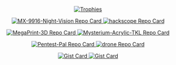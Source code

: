 <p align="center">
<!--   <img src="https://github.com/user-attachments/assets/eaeaaccc-7e75-4158-9728-13b566a04ddf" alt="Banner" /> -->
</p>

<!--Trophies-->
<p align="center">
  <a href="https://github.com/computerfish">
    <img src="https://github-profile-trophy.vercel.app/?username=computerfish&theme=onedark" alt="Trophies" />
  </a>
</p>

<!--Repo Cards-->
<p align="center">
  <a href="https://github.com/computerfish/MX-9916-Night-Vision">
    <img src="https://github-readme-stats.vercel.app/api/pin/?username=computerfish&repo=MX-9916-Night-Vision&theme=dark&show_border=true&border_color=e2e2e2&description_lines_count=3" alt="MX-9916-Night-Vision Repo Card" />
  </a>
  <a href="https://github.com/computerfish/hackscope">
    <img src="https://github-readme-stats.vercel.app/api/pin/?username=computerfish&repo=hackscope&theme=dark&show_border=true&border_color=e2e2e2&description_lines_count=3" alt="hackscope Repo Card" />
  </a>
</p>

<p align="center">
  <a href="https://github.com/computerfish/MegaPrint-3D">
    <img src="https://github-readme-stats.vercel.app/api/pin/?username=computerfish&repo=MegaPrint-3D&theme=dark&show_border=true&border_color=e2e2e2&description_lines_count=3" alt="MegaPrint-3D Repo Card" />
  </a>
  <a href="https://github.com/computerfish/Mysterium-Acrylic-TKL">
    <img src="https://github-readme-stats.vercel.app/api/pin/?username=computerfish&repo=Mysterium-Acrylic-TKL&theme=dark&show_border=true&border_color=e2e2e2&description_lines_count=3" alt="Mysterium-Acrylic-TKL Repo Card" />
  </a>
</p>

<p align="center">
  <a href="https://github.com/computerfish/Pentest-Pal">
    <img src="https://github-readme-stats.vercel.app/api/pin/?username=computerfish&repo=Pentest-Pal&theme=dark&show_border=true&border_color=e2e2e2&description_lines_count=3" alt="Pentest-Pal Repo Card" />
  </a>
  <a href="https://github.com/computerfish/drone">
    <img src="https://github-readme-stats.vercel.app/api/pin/?username=computerfish&repo=drone&theme=dark&show_border=true&border_color=e2e2e2&description_lines_count=3" alt="drone Repo Card" />
  </a>
</p>

<!--Gist Cards-->
<p align="center">
  <a href="https://gist.github.com/ComputerFish/fdb60c43565245f40567534b44116e23">
    <img src="https://github-readme-stats.vercel.app/api/gist?id=fdb60c43565245f40567534b44116e23&theme=dark&show_border=true&border_color=e2e2e2" alt="Gist Card" />
  </a>
  <a href="https://github.com/computerfish/Pentest-Pal">
    <img src="https://github-readme-stats.vercel.app/api/gist?id=fdb60c43565245f40567534b44116e23&theme=dark&show_border=true&border_color=e2e2e2" alt="Gist Card" />
  </a>
</p>

